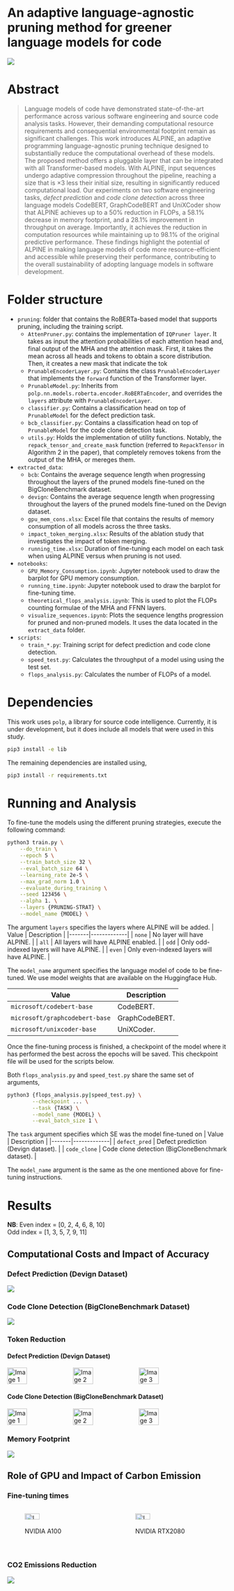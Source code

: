 # An adaptive language-agnostic pruning method for greener language models for code

![](./figures/overview.png)

# Abstract

> Language models of code have demonstrated state-of-the-art performance across various software engineering and source code analysis tasks. However, their demanding computational resource requirements and consequential environmental footprint remain as significant challenges.
This work introduces ALPINE, an adaptive programming language-agnostic pruning technique designed to substantially reduce the computational overhead of these models. 
The proposed method offers a pluggable layer that can be integrated with all Transformer-based models.
With ALPINE,
input sequences undergo adaptive compression throughout the pipeline, reaching a size that is $\times 3$ less their initial size, resulting in significantly reduced computational load.
Our experiments on two software engineering tasks, _defect prediction_ and _code clone detection_ across three language models CodeBERT, GraphCodeBERT and UniXCoder show that ALPINE achieves up to a 50% reduction in FLOPs, a 58.1% decrease in memory footprint, and a 28.1% improvement in throughput on average. Importantly, it achieves the reduction in computation resources while maintaining up to 98.1% of the original predictive performance. 
These findings highlight the potential of ALPINE in making language models of code more resource-efficient and accessible while preserving their performance,
contributing to the overall sustainability of adopting language models in software development.

# Folder structure
- `pruning`: folder that contains the RoBERTa-based model that supports pruning, including the training script.  
    - `AttenPruner.py`: contains the implementation of `IQPruner layer`. It takes as input the attention probabilities of each attention head and, final output of the MHA and the attention mask. First, it takes the mean across all heads and tokens to obtain a score distribution. Then, it creates a new mask that indicate the tok
    - `PrunableEncoderLayer.py`: Contains the class `PrunableEncoderLayer` that implements the `forward` function of the Transformer layer.
    - `PrunableModel.py`: Inherits from `polp.nn.models.roberta.encoder.RoBERTaEncoder`, and overrides the `layers` attribute with `PrunableEncoderLayer`.
    - `classifier.py`: Contains a classification head on top of `PrunableModel` for the defect prediction task.
    - `bcb_classifier.py`: Contains a classification head on top of `PrunableModel` for the code clone detection task.
    - `utils.py`: Holds the implementation of utility functions. Notably, the `repack_tensor_and_create_mask` function (referred to `RepackTensor` in Algorithm 2 in the paper), that completely removes tokens from the output of the MHA, or mereges them.
- `extracted_data`:
    - `bcb`: Contains the average sequence length when progressing throughout the layers of the pruned models fine-tuned on the BigCloneBenchmark dataset.
    - `devign`: Contains the average sequence length when progressing throughout the layers of the pruned models fine-tuned on the Devign dataset.
    - `gpu_mem_cons.xlsx`: Excel file that contains the results of memory consumption of all models across the three tasks.
    - `impact_token_merging.xlsx`: Results of the ablation study that investigates the impact of token merging.
    - `running_time.xlsx`: Duration of fine-tuning each model on each task when using ALPINE versus when pruning is not used.
- `notebooks`:
    - `GPU_Memory_Consumption.ipynb`: Jupyter notebook used to draw the barplot for GPU memory consumption.
    - `running_time.ipynb`: Jupyter notebook used to draw the barplot for fine-tuning time.
    - `theoretical_flops_analysis.ipynb`: This is used to plot the FLOPs counting formulae of the MHA and FFNN layers.
    - `visualize_sequences.ipynb`: Plots the sequence lengths progression for pruned and non-pruned models. It uses the data located in the `extract_data` folder.
- `scripts`:
    - `train_*.py`: Training script for defect prediction and code clone detection.
    - `speed_test.py`: Calculates the throughput of a model using using the test set.
    - `flops_analysis.py`: Calculates the number of FLOPs of a model.
    

# Dependencies
This work uses `polp`, a library for source code intelligence. Currently, it is under development, but it does include all models that were used in this study.
```bash
pip3 install -e lib
```
The remaining dependencies are installed using,

```bash
pip3 install -r requirements.txt
```

# Running and Analysis
To fine-tune the models using the different pruning strategies, execute the following command:
```bash
python3 train.py \
	--do_train \
	--epoch 5 \
	--train_batch_size 32 \
	--eval_batch_size 64 \
	--learning_rate 2e-5 \
	--max_grad_norm 1.0 \
	--evaluate_during_training \
	--seed 123456 \
	--alpha 1. \
	--layers {PRUNING-STRAT} \
	--model_name {MODEL} \
```
The argument `layers` specifies the layers where ALPINE will be added.
| Value | Description |
|-------|-------------|
|   `none`    |  No layer will have ALPINE.           |
|   `all`    |   All layers will have ALPINE enabled.          |
|    `odd`   |    Only odd-indexed layers will have ALPINE.         |
|    `even`   |    Only even-indexed layers will have ALPINE.         |  

The `model_name` argument specifies the language model of code to be fine-tuned. We use model weights that are available on the Huggingface Hub.  

| Value | Description |
|-------|-------------|
|   `microsoft/codebert-base`    | CodeBERT.           |
|   `microsoft/graphcodebert-base`    | GraphCodeBERT.           |
|   `microsoft/unixcoder-base`    | UniXCoder.           |

Once the fine-tuning process is finished, a checkpoint of the model where it has performed the best across the epochs will be saved.  This checkpoint file will be used for the scripts below.  

Both `flops_analysis.py` and `speed_test.py` share the same set of arguments,
```bash
python3 {flops_analysis.py|speed_test.py} \
        --checkpoint ... \
        --task {TASK} \
        --model_name {MODEL} \
        --eval_batch_size 1 \
```
The `task` argument specifies which SE was the model fine-tuned on
| Value | Description |
|-------|-------------|
|   `defect_pred`    | Defect prediction (Devign dataset).         |
|   `code_clone`    | Code clone detection (BigCloneBenchmark dataset).         |  

The `model_name` argument is the same as the one mentioned above for fine-tuning instructions.
# Results

**NB**: 
Even index = [0, 2, 4, 6, 8, 10]  
Odd index = [1, 3, 5, 7, 9, 11]  

## Computational Costs and Impact of Accuracy
### Defect Prediction (Devign Dataset)
![](./figures/defect_prediction_results-1.png)

### Code Clone Detection (BigCloneBenchmark Dataset)
![](./figures/code_clone_detection_results-1.png)

### Token Reduction
#### Defect Prediction (Devign Dataset)
<div style="display:flex;">
  <img src="./figures/vd_codebert_devign-1.png" alt="Image 1" width="30%">
  <img src="./figures/vd_graphcodebert_devign-1.png" alt="Image 2" width="30%">
  <img src="./figures/vd_unixcoder_devign-1.png" alt="Image 3" width="30%">
</div>

#### Code Clone Detection (BigCloneBenchmark Dataset)
<div style="display:flex;">
  <img src="./figures/ccd_codebert_bcb-1.png" alt="Image 1" width="30%">
  <img src="./figures/ccd_graphcodebert_bcb-1.png" alt="Image 2" width="30%">
  <img src="./figures/ccd_unixcoder_bcb-1.png" alt="Image 3" width="30%">
</div>

### Memory Footprint
![](./figures/gpu_mem_footprint-1.png)

## Role of GPU and Impact of Carbon Emission

### Fine-tuning times
<div style="display:flex;">
<figure style="width:45%">
<img src="./figures/a100_training_time-1.png" alt="Image 1" style="width:45%">
<figcaption>NVIDIA A100</figcaption>
</figure>
  &nbsp;
  <figure style="width:45%">
  <img src="./figures/rtx_training_time-1.png" alt="Image 2" style="width:45%">
<figcaption>NVIDIA RTX2080</figcaption>
</figure>
</div>

### CO2 Emissions Reduction
![](./figures/co2_emissions-1.png)
